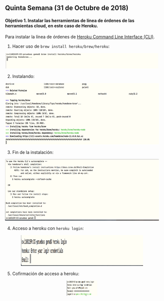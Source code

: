 ## Quinta Semana (31 de Octubre de 2018)

#### Objetivo 1. Instalar las herramientas de línea de órdenes de las herramientas cloud, en este caso de Heroku.

Para instalar la línea de órdenes de [Heroku Command Line Interface (CLI)](https://devcenter.heroku.com/articles/getting-started-with-python#set-up).

1. Hacer uso de `brew install heroku/brew/heroku`:

<p align="center">
  <img width="500" height="50" src="images/heroku2.png">
</p>

2. Instalando:
<p align="center">
  <img width="650" height="200" src="images/heroku3.png">
</p>

3. Fin de la instalación:

<p align="center">
  <img width="650" height="200" src="images/heroku4.png">
</p>

4. Acceso a heroku con `heroku login`:

<p align="center">
  <img width="400" height="100" src="images/heroku5.png">
</p>

5. Cofirmación de acceso a heroku:

<p align="center">
  <img width="100" height="50" src="images/heroku6.png">
</p>
